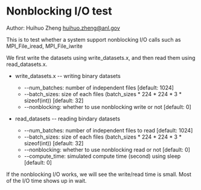 # Nonblocking I/O test
Author: Huihuo Zheng <huihuo.zheng@anl.gov>

This is to test whether a system support nonblocking I/O calls such as MPI_File_iread, MPI_File_iwrite

We first write the datasets using write_datasets.x, and then read them using read_datasets.x. 

* write_datasets.x  -- writing binary datasets 
   - --num_batches: number of independent files [default: 1024]
   - --batch_sizes: size of each files (batch_sizes * 224 * 224 * 3 * sizeof(int)) [default: 32]
   - --nonblocking: whether to use nonblocking write or not [default: 0]

* read_datasets -- reading bindary datasets
   - --num_batches: number of independent files to read [default: 1024]
   - --batch_sizes: size of each files (batch_sizes * 224 * 224 * 3 * sizeof(int)) [default: 32]
   - --nonblocking: whether to use nonblocking read or not [default: 0]
   - --compute_time: simulated compute time (second) using sleep [default: 0]

If the nonblocking I/O works, we will see the write/read time is small. Most of the I/O time shows up in wait. 
